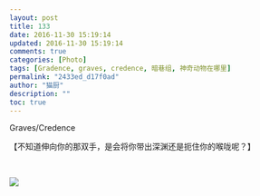 ```yaml
---
layout: post
title: 133
date: 2016-11-30 15:19:14
updated: 2016-11-30 15:19:14
comments: true
categories: [Photo]
tags: [Gradence, graves, credence, 暗巷组, 神奇动物在哪里]
permalink: "2433ed_d17f0ad"
author: "猫厨"
description: ""
toc: true
---
```


<p>Graves/Credence</p> 
<p>【不知道伸向你的那双手，是会将你带出深渊还是扼住你的喉咙呢？】</p> 
<p><br /></p>

![](https://nos.netease.com/imglf0/img/cVZNdzJtQk9JV2U3QTBRSUVLa095eTd6NGRoNUhSRkFWZUxPQ012V1Z2Z2VOTStBZlJVWFJnPT0.jpg)